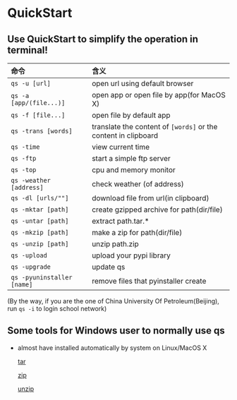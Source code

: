# QuickStart

## Use QuickStart to simplify the operation in terminal!

| 命令 | 含义 |
| :--- | :--- |
| `qs -u [url] ` | open url using default browser |
| `qs -a [app/(file...)]` | open app or open file by app(for MacOS X) |
| `qs -f [file...]` | open file by default app |
| `qs -trans [words]` | translate the content of `[words]` or the content in clipboard |
| `qs -time` | view current time |
| `qs -ftp` | start a simple ftp server |
| `qs -top` | cpu and memory monitor |
| `qs -weather [address]` | check weather (of address) |
| `qs -dl [urls/""]` | download file from url(in clipboard) |
| `qs -mktar [path]` | create gzipped archive for path(dir/file) |
| `qs -untar [path]` | extract path.tar.* |
| `qs -mkzip [path]` | make a zip for path(dir/file) |
| `qs -unzip [path]` | unzip path.zip |
| `qs -upload` | upload your pypi library |
| `qs -upgrade` | update qs |
| `qs -pyuninstaller [name]` | remove files that pyinstaller create |

(By the way, if you are the one of China University Of Petroleum(Beijing), run `qs -i` to login school network)

## Some tools for Windows user to normally use qs
- almost have installed automatically by system on Linux/MacOS X
  
  [tar](http://gnuwin32.sourceforge.net/packages/gtar.htm)
  
  [zip](http://gnuwin32.sourceforge.net/packages/zip.htm)
  
  [unzip](http://gnuwin32.sourceforge.net/packages/unzip.htm)
